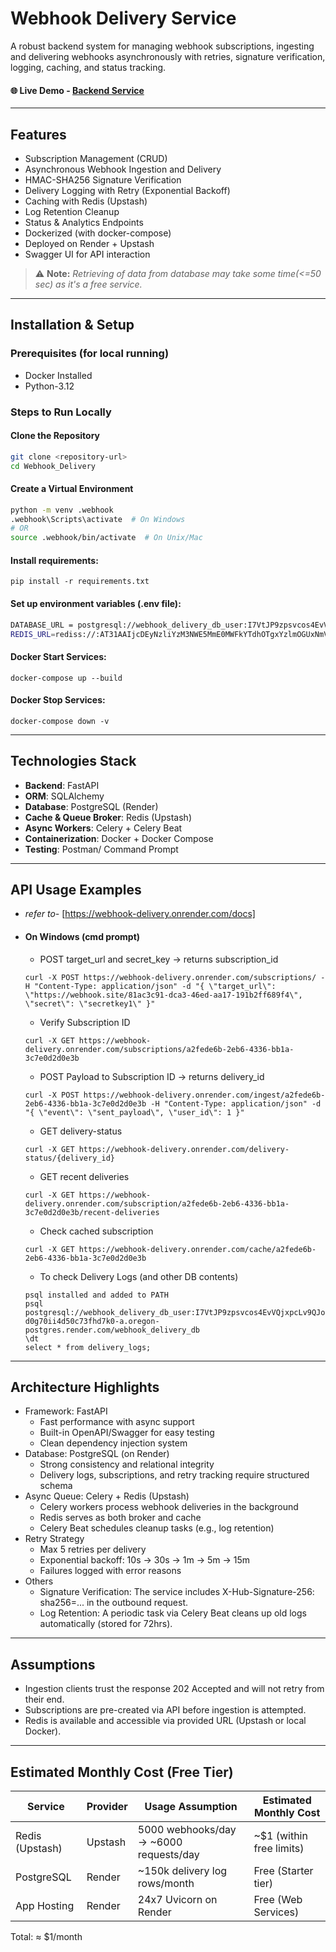 # Webhook Delivery Service

A robust backend system for managing webhook subscriptions, ingesting and delivering webhooks asynchronously with retries, signature verification, logging, caching, and status tracking.

#### 🌐 Live Demo - [Backend Service](https://webhook-delivery.onrender.com/docs)

---

## Features
  * Subscription Management (CRUD)
  * Asynchronous Webhook Ingestion and Delivery
  * HMAC-SHA256 Signature Verification
  * Delivery Logging with Retry (Exponential Backoff)
  * Caching with Redis (Upstash)
  * Log Retention Cleanup
  * Status & Analytics Endpoints
  * Dockerized (with docker-compose)
  * Deployed on Render + Upstash
  * Swagger UI for API interaction

> ⚠️ **Note:** *Retrieving of data from database may take some time(<=50 sec) as it's a free service.*

---

## Installation & Setup
### Prerequisites (for local running)
- Docker Installed
- Python-3.12

### Steps to Run Locally
#### Clone the Repository
```bash
git clone <repository-url>
cd Webhook_Delivery
```
#### Create a Virtual Environment
```bash
python -m venv .webhook
.webhook\Scripts\activate  # On Windows
# OR
source .webhook/bin/activate  # On Unix/Mac
```
#### Install requirements:
```
pip install -r requirements.txt
```
#### Set up environment variables (.env file):
```bash
DATABASE_URL = postgresql://webhook_delivery_db_user:I7VtJP9zpsvcos4EvVQjxpcLv9QJoi14@dpg-d0g70ii4d50c73fhd7k0-a.oregon-postgres.render.com/webhook_delivery_db
REDIS_URL=rediss://:AT31AAIjcDEyNzliYzM3NWE5MmE0MWFkYTdhOTgxYzlmOGUxNmViN3AxMA@solid-baboon-15861.upstash.io
```
#### Docker Start Services:
```
docker-compose up --build 
```
#### Docker Stop Services:
```
docker-compose down -v
```

---

## Technologies Stack
  - **Backend**: FastAPI
  - **ORM**: SQLAlchemy
  - **Database**: PostgreSQL (Render)
  - **Cache & Queue Broker**: Redis (Upstash)
  - **Async Workers**: Celery + Celery Beat
  - **Containerization**: Docker + Docker Compose
  - **Testing**: Postman/ Command Prompt

---

## API Usage Examples
- *refer to-* [https://webhook-delivery.onrender.com/docs]
- #### On Windows (cmd prompt)
  - POST target_url and secret_key -> returns subscription_id
  ```
  curl -X POST https://webhook-delivery.onrender.com/subscriptions/ -H "Content-Type: application/json" -d "{ \"target_url\": \"https://webhook.site/81ac3c91-dca3-46ed-aa17-191b2ff689f4\", \"secret\": \"secretkey1\" }"
  ```
  - Verify Subscription ID 
  ```
  curl -X GET https://webhook-delivery.onrender.com/subscriptions/a2fede6b-2eb6-4336-bb1a-3c7e0d2d0e3b
  ```
  - POST Payload to Subscription ID -> returns delivery_id
  ```
  curl -X POST https://webhook-delivery.onrender.com/ingest/a2fede6b-2eb6-4336-bb1a-3c7e0d2d0e3b -H "Content-Type: application/json" -d "{ \"event\": \"sent_payload\", \"user_id\": 1 }"
  ```
  - GET delivery-status
  ```
  curl -X GET https://webhook-delivery.onrender.com/delivery-status/{delivery_id}
  ```
  - GET recent deliveries
  ```
  curl -X GET https://webhook-delivery.onrender.com/subscription/a2fede6b-2eb6-4336-bb1a-3c7e0d2d0e3b/recent-deliveries
  ```
  - Check cached subscription
  ```
  curl -X GET https://webhook-delivery.onrender.com/cache/a2fede6b-2eb6-4336-bb1a-3c7e0d2d0e3b
  ```
   - To check Delivery Logs (and other DB contents)
  ```
  psql installed and added to PATH
  psql postgresql://webhook_delivery_db_user:I7VtJP9zpsvcos4EvVQjxpcLv9QJoi14@dpg-d0g70ii4d50c73fhd7k0-a.oregon-postgres.render.com/webhook_delivery_db
  \dt
  select * from delivery_logs;
  ```
---

## Architecture Highlights
  - Framework: FastAPI
    - Fast performance with async support
    - Built-in OpenAPI/Swagger for easy testing
    - Clean dependency injection system
  - Database: PostgreSQL (on Render)
    - Strong consistency and relational integrity
    - Delivery logs, subscriptions, and retry tracking require structured schema
  - Async Queue: Celery + Redis (Upstash)
    - Celery workers process webhook deliveries in the background
    - Redis serves as both broker and cache
    - Celery Beat schedules cleanup tasks (e.g., log retention)
  - Retry Strategy
    - Max 5 retries per delivery
    - Exponential backoff: 10s → 30s → 1m → 5m → 15m
    - Failures logged with error reasons
  - Others
    - Signature Verification: The service includes X-Hub-Signature-256: sha256=... in the outbound request.
    - Log Retention: A periodic task via Celery Beat cleans up old logs automatically (stored for 72hrs).
    
---

## Assumptions
- Ingestion clients trust the response 202 Accepted and will not retry from their end.
- Subscriptions are pre-created via API before ingestion is attempted.
- Redis is available and accessible via provided URL (Upstash or local Docker).

---

## Estimated Monthly Cost (Free Tier)
  | Service         | Provider | Usage Assumption                        | Estimated Monthly Cost     |
  | --------------- | -------- | --------------------------------------- | -------------------------- |
  | Redis (Upstash) | Upstash  | 5000 webhooks/day → \~6000 requests/day | \~\$1 (within free limits) |
  | PostgreSQL      | Render   | \~150k delivery log rows/month          | Free (Starter tier)        |
  | App Hosting     | Render   | 24x7 Uvicorn on Render                  | Free (Web Services)        |
 
  Total: ≈ $1/month
